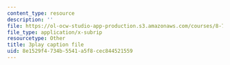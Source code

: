 ```yaml
---
content_type: resource
description: ''
file: https://ol-ocw-studio-app-production.s3.amazonaws.com/courses/8-701-introduction-to-nuclear-and-particle-physics-fall-2020/8e1529f4734b5541a5f8cec844521559_JWnQZrnRUGM.vtt
file_type: application/x-subrip
resourcetype: Other
title: 3play caption file
uid: 8e1529f4-734b-5541-a5f8-cec844521559
---
```

